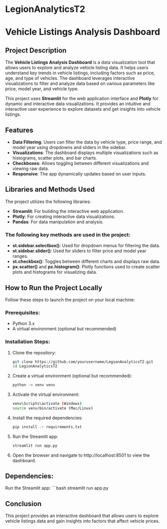# LegionAnalyticsT2

# Vehicle Listings Analysis Dashboard

## Project Description

The **Vehicle Listings Analysis Dashboard** is a data visualization tool that allows users to explore and analyze vehicle listing data. It helps users understand key trends in vehicle listings, including factors such as price, age, and type of vehicles. The dashboard leverages interactive visualizations to filter and analyze data based on various parameters like price, model year, and vehicle type.

This project uses **Streamlit** for the web application interface and **Plotly** for dynamic and interactive data visualizations. It provides an intuitive and interactive user experience to explore datasets and get insights into vehicle listings.

## Features
- **Data Filtering**: Users can filter the data by vehicle type, price range, and model year using dropdowns and sliders in the sidebar.
- **Visualizations**: The dashboard displays multiple visualizations such as histograms, scatter plots, and bar charts.
- **Checkboxes**: Allows toggling between different visualizations and viewing raw data.
- **Responsive**: The app dynamically updates based on user inputs.

## Libraries and Methods Used
The project utilizes the following libraries:
- **Streamlit**: For building the interactive web application.
- **Plotly**: For creating interactive data visualizations.
- **Pandas**: For data manipulation and analysis.

### The following key methods are used in the project:
- **st.sidebar.selectbox()**: Used for dropdown menus for filtering the data.
- **st.sidebar.slider()**: Used for sliders to filter price and model year ranges.
- **st.checkbox()**: Toggles between different charts and displays raw data.
- **px.scatter()** and **px.histogram()**: Plotly functions used to create scatter plots and histograms for visualizing data.

## How to Run the Project Locally

Follow these steps to launch the project on your local machine:

### Prerequisites:
- Python 3.x
- A virtual environment (optional but recommended)

### Installation Steps:

1. Clone the repository:
   ```bash
   git clone https://github.com/yourusername/LegionAnalyticsT2.git
   cd LegionAnalyticsT2

2. Create a virtual environment (optional but recommended):
    ```bash
    python -m venv venv
3. Activate the virtual environment:
    ```bash
    venv\Scripts\activate (Windows)
    source venv/bin/activate (Mac/Linux)
4. Install the required dependencies:
    ```bash
    pip install -r requirements.txt
5. Run the Streamlit app:
    ```bash
    streamlit run app.py
6. Open the browser and navigate to http://localhost:8501 to view the dashboard.

## Dependencies:
Run the Streamlit app:
    ```bash
   streamlit run app.py


## Conclusion
This project provides an interactive dashboard that allows users to explore vehicle listings data and gain insights into factors that affect vehicle prices. 

